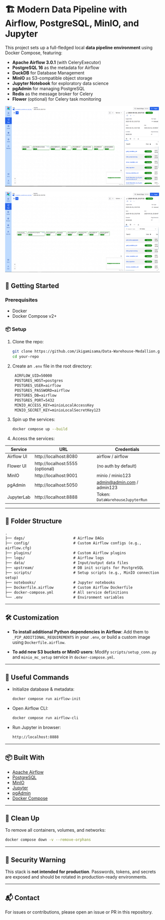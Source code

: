 # 🏗️ Modern Data Pipeline with Airflow, PostgreSQL, MinIO, and Jupyter

This project sets up a full-fledged local **data pipeline environment** using Docker Compose, featuring:

- **Apache Airflow 3.0.1** (with CeleryExecutor)
- **PostgreSQL 16** as the metadata for Airflow
- **DuckDB** for Database Management
- **MinIO** as S3-compatible object storage
- **Jupyter Notebook** for exploratory data science
- **pgAdmin** for managing PostgreSQL
- **Redis** as the message broker for Celery
- **Flower** (optional) for Celery task monitoring

![image info](./assets/dag_df.PNG)

![image info](./assets/dag_sql.PNG)

## 🚀 Getting Started

### Prerequisites

- Docker
- Docker Compose v2+

### 📦 Setup

1. Clone the repo:

   ```bash
   git clone https://github.com/ikigamisama/Data-Warehouse-Medallion.git
   cd your-repo
   ```

2. Create an `.env` file in the root directory:

   ```env
    AIRFLOW_UID=50000
    POSTGRES_HOST=postgres
    POSTGRES_USER=airflow
    POSTGRES_PASSWORD=airflow
    POSTGRES_DB=airflow
    POSTGRES_PORT=5432
    MINIO_ACCESS_KEY=minioLocalAccessKey
    MINIO_SECRET_KEY=minioLocalSecretKey123
   ```

3. Spin up the services:

   ```bash
   docker compose up --build
   ```

4. Access the services:

| Service    | URL                              | Credentials                      |
| ---------- | -------------------------------- | -------------------------------- |
| Airflow UI | http://localhost:8080            | airflow / airflow                |
| Flower UI  | http://localhost:5555 (optional) | (no auth by default)             |
| MinIO      | http://localhost:9001            | minio / minio123                 |
| pgAdmin    | http://localhost:5050            | admin@admin.com / admin123       |
| JupyterLab | http://localhost:8888            | Token: `DataWarehouseJupyterRun` |

---

## 🧱 Folder Structure

```
.
├── dags/                      # Airflow DAGs
├── config/                    # Custom Airflow configs (e.g., airflow.cfg)
├── plugins/                   # Custom Airflow plugins
├── logs/                      # Airflow logs
├── data/                      # Input/output data files
├── upstream/                  # DB init scripts for PostgreSQL
├── scripts/                   # Setup scripts (e.g., MinIO connection setup)
├── notebooks/                 # Jupyter notebooks
├── Dockerfile.airflow         # Custom Airflow Dockerfile
├── docker-compose.yml         # All service definitions
└── .env                       # Environment variables
```

---

## 🛠️ Customization

- **To install additional Python dependencies in Airflow**:
  Add them to `_PIP_ADDITIONAL_REQUIREMENTS` in your `.env`, or build a custom image using `Dockerfile.airflow`.

- **To add new S3 buckets or MinIO users**:
  Modify `scripts/setup_conn.py` and `minio_mc_setup` service in `docker-compose.yml`.

---

## 🧪 Useful Commands

- Initialize database & metadata:

  ```bash
  docker compose run airflow-init
  ```

- Open Airflow CLI:

  ```bash
  docker compose run airflow-cli
  ```

- Run Jupyter in browser:
  ```bash
  http://localhost:8888
  ```

---

## 📦 Built With

- [Apache Airflow](https://airflow.apache.org/)
- [PostgreSQL](https://www.postgresql.org/)
- [MinIO](https://min.io/)
- [Jupyter](https://jupyter.org/)
- [pgAdmin](https://www.pgadmin.org/)
- [Docker Compose](https://docs.docker.com/compose/)

---

## 🧹 Clean Up

To remove all containers, volumes, and networks:

```bash
docker compose down -v --remove-orphans
```

---

## 🔐 Security Warning

This stack is **not intended for production**. Passwords, tokens, and secrets are exposed and should be rotated in production-ready environments.

---

## 📬 Contact

For issues or contributions, please open an issue or PR in this repository.
